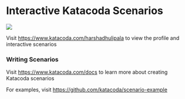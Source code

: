 # Interactive Katacoda Scenarios

[![](http://shields.katacoda.com/katacoda/vijayaharsha/count.svg)](https://www.katacoda.com/vijayaharsha "Get your profile on Katacoda.com")

Visit https://www.katacoda.com/harshadhulipala to view the profile and interactive scenarios

### Writing Scenarios
Visit https://www.katacoda.com/docs to learn more about creating Katacoda scenarios

For examples, visit https://github.com/katacoda/scenario-example
